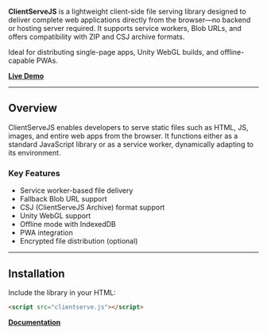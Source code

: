 
**ClientServeJS** is a lightweight client-side file serving library designed to deliver complete web applications directly from the browser—no backend or hosting server required. It supports service workers, Blob URLs, and offers compatibility with ZIP and CSJ archive formats.

Ideal for distributing single-page apps, Unity WebGL builds, and offline-capable PWAs.

[**Live Demo**](https://client-serve-js.vercel.app/)

---

## Overview

ClientServeJS enables developers to serve static files such as HTML, JS, images, and entire web apps from the browser. It functions either as a standard JavaScript library or as a service worker, dynamically adapting to its environment.

### Key Features

- Service worker-based file delivery  
- Fallback Blob URL support  
- CSJ (ClientServeJS Archive) format support  
- Unity WebGL support  
- Offline mode with IndexedDB  
- PWA integration  
- Encrypted file distribution (optional)

---

## Installation

Include the library in your HTML:

```html
<script src="clientserve.js"></script>
```
[**Documentation**](https://client-serve-js.vercel.app/documentation.html)
